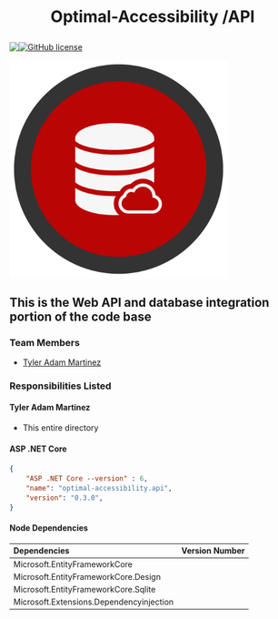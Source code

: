 # <p align="center"> Optimal-Accessibility /API

<p align="center" style="display: flex;" >
<img src="https://visitor-badge.glitch.me/badge?page_id=tyleradammartinez.Optimal-Accessibility" />
<a href="https://github.com/TylerAdamMartinez/Optimal-Accessibility/blob/main/LICENSE"><img alt="GitHub license" src="https://img.shields.io/github/license/TylerAdamMartinez/Optimal-Accessibility"></a>
</p>


<p align="center" style="display: flex;" >
<img alt="Optimal-Accessibility-Backend-Image" src="https://github.com/TylerAdamMartinez/Optimal-Accessibility/blob/ImproveScreenStyling/Docs/Assets/Logo/Optimal-Accessibility-Backend-Logo.svg" height="384px" width="384px" />
 </p>

This is the Web API and database integration portion of the code base
---

### Team Members
- [Tyler Adam Martinez](https://github.com/TylerAdamMartinez/)

### Responsibilities Listed
#### Tyler Adam Martinez
* This entire directory

#### ASP .NET Core 
```json
{
    "ASP .NET Core --version" : 6,
    "name": "optimal-accessibility.api",
    "version": "0.3.0",
}
```
 
#### Node Dependencies
| Dependencies  |  Version Number  |
| :--- |  ---: |
| Microsoft.EntityFrameworkCore | |
| Microsoft.EntityFrameworkCore.Design | |
| Microsoft.EntityFrameworkCore.Sqlite | |
| Microsoft.Extensions.Dependencyinjection | |
